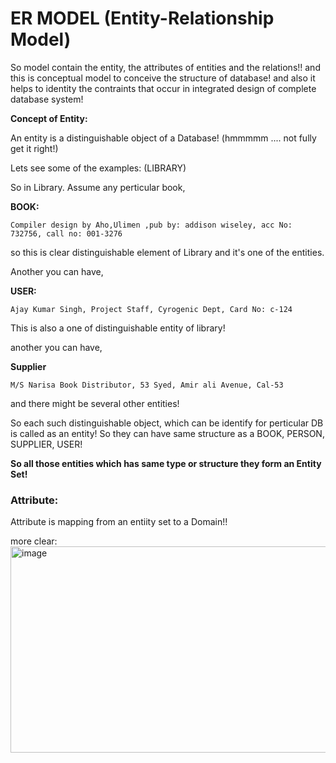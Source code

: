 # ER MODEL (Entity-Relationship Model)

So model contain the entity, the attributes of entities and the relations!! and this is conceptual model to conceive the structure of database! and also it helps to identity the contraints that occur in integrated design of complete database system!

**Concept of Entity:**

An entity is a distinguishable object of a Database! (hmmmmm .... not fully get it right!)

Lets see some of the examples: (LIBRARY)

So in Library. Assume any perticular book,

**BOOK:**

`Compiler design by Aho,Ulimen ,pub by: addison wiseley, acc No: 732756, call no: 001-3276`

so this is clear distinguishable element of Library and it's one of the entities.

Another you can have,

**USER:**

`Ajay Kumar Singh, Project Staff, Cyrogenic Dept, Card No: c-124`

This is also a one of distinguishable entity of library!

another you can have,

**Supplier**

`M/S Narisa Book Distributor, 53 Syed, Amir ali Avenue, Cal-53`

and there might be several other entities!

So each such distinguishable object, which can be identify for perticular DB is called as an entity! So they can have same structure as a BOOK, PERSON, SUPPLIER, USER! 

**So all those entities which has same type or structure they form an Entity Set!**

### **Attribute:**

Attribute is mapping from an entiity set to a Domain!! 

more clear:
<img width="1149" height="330" alt="image" src="https://github.com/user-attachments/assets/ba77c796-9f9d-45bd-94bd-01383024477a" />




